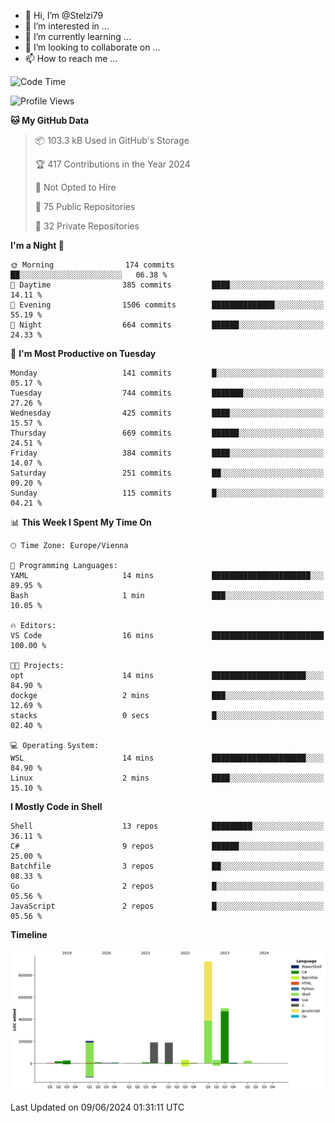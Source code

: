 - 👋 Hi, I’m @Stelzi79
- 👀 I’m interested in ...
- 🌱 I’m currently learning ...
- 💞️ I’m looking to collaborate on ...
- 📫 How to reach me ...

<!--START_SECTION:waka-->
![Code Time](http://img.shields.io/badge/Code%20Time-1%2C001%20hrs%2054%20mins-blue)

![Profile Views](http://img.shields.io/badge/Profile%20Views-0-blue)

**🐱 My GitHub Data** 

> 📦 103.3 kB Used in GitHub's Storage 
 > 
> 🏆 417 Contributions in the Year 2024
 > 
> 🚫 Not Opted to Hire
 > 
> 📜 75 Public Repositories 
 > 
> 🔑 32 Private Repositories 
 > 
**I'm a Night 🦉** 

```text
🌞 Morning                174 commits         ██░░░░░░░░░░░░░░░░░░░░░░░   06.38 % 
🌆 Daytime                385 commits         ████░░░░░░░░░░░░░░░░░░░░░   14.11 % 
🌃 Evening                1506 commits        ██████████████░░░░░░░░░░░   55.19 % 
🌙 Night                  664 commits         ██████░░░░░░░░░░░░░░░░░░░   24.33 % 
```
📅 **I'm Most Productive on Tuesday** 

```text
Monday                   141 commits         █░░░░░░░░░░░░░░░░░░░░░░░░   05.17 % 
Tuesday                  744 commits         ███████░░░░░░░░░░░░░░░░░░   27.26 % 
Wednesday                425 commits         ████░░░░░░░░░░░░░░░░░░░░░   15.57 % 
Thursday                 669 commits         ██████░░░░░░░░░░░░░░░░░░░   24.51 % 
Friday                   384 commits         ████░░░░░░░░░░░░░░░░░░░░░   14.07 % 
Saturday                 251 commits         ██░░░░░░░░░░░░░░░░░░░░░░░   09.20 % 
Sunday                   115 commits         █░░░░░░░░░░░░░░░░░░░░░░░░   04.21 % 
```


📊 **This Week I Spent My Time On** 

```text
🕑︎ Time Zone: Europe/Vienna

💬 Programming Languages: 
YAML                     14 mins             ██████████████████████░░░   89.95 % 
Bash                     1 min               ███░░░░░░░░░░░░░░░░░░░░░░   10.05 % 

🔥 Editors: 
VS Code                  16 mins             █████████████████████████   100.00 % 

🐱‍💻 Projects: 
opt                      14 mins             █████████████████████░░░░   84.90 % 
dockge                   2 mins              ███░░░░░░░░░░░░░░░░░░░░░░   12.69 % 
stacks                   0 secs              █░░░░░░░░░░░░░░░░░░░░░░░░   02.40 % 

💻 Operating System: 
WSL                      14 mins             █████████████████████░░░░   84.90 % 
Linux                    2 mins              ████░░░░░░░░░░░░░░░░░░░░░   15.10 % 
```

**I Mostly Code in Shell** 

```text
Shell                    13 repos            █████████░░░░░░░░░░░░░░░░   36.11 % 
C#                       9 repos             ██████░░░░░░░░░░░░░░░░░░░   25.00 % 
Batchfile                3 repos             ██░░░░░░░░░░░░░░░░░░░░░░░   08.33 % 
Go                       2 repos             █░░░░░░░░░░░░░░░░░░░░░░░░   05.56 % 
JavaScript               2 repos             █░░░░░░░░░░░░░░░░░░░░░░░░   05.56 % 
```



**Timeline**

![Lines of Code chart](https://raw.githubusercontent.com/Stelzi79/Stelzi79/main/assets/bar_graph.png)


 Last Updated on 09/06/2024 01:31:11 UTC
<!--END_SECTION:waka-->

<!---
Stelzi79/Stelzi79 is a ✨ special ✨ repository because its `README.md` (this file) appears on your GitHub profile.
You can click the Preview link to take a look at your changes.
--->
